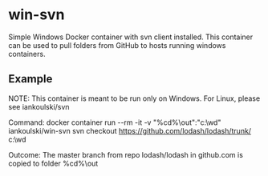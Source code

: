 # win-svn
Simple Windows Docker container with svn client installed. This container can be used to pull folders from GitHub to hosts running windows containers.

## Example

NOTE: This container is meant to be run only on Windows. For Linux, please see iankoulski/svn

Command:
    docker container run --rm -it -v "%cd%\out":"c:\wd" iankoulski/win-svn svn checkout https://github.com/lodash/lodash/trunk/ c:\wd

Outcome:
    The master branch from repo lodash/lodash in github.com is copied to folder %cd%\out